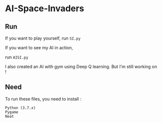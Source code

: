 # AI-Space-Invaders

## Run

If you want to play yourself, run ```SI.py```

If you want to see my AI in action, 

run ```AISI.py```

I also created an AI with gym using Deep Q learning. But I'm still working on !

## Need

To run these files, you need to install :

```
Python (3.7.x)
Pygame
Neat
```

